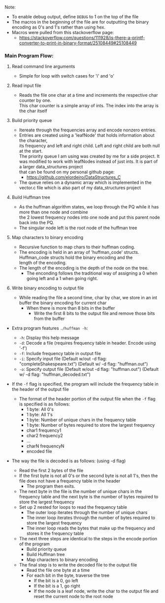 Note:  
- To enable debug output, define `DEBUG` to 1 on the top of the file  
- The macros in the beginning of the file are for outputting the binary encoding as 0's and 1's  rather than using hex.  
- Macros were pulled from this stackoverflow page:  
    - https://stackoverflow.com/questions/111928/is-there-a-printf-converter-to-print-in-binary-format/25108449#25108449

### Main Program Flow:  
1. Read command line arguments  
    - Simple for loop with switch cases for 'i' and 'o'
    
2. Read input file  
    - Reads the file one char at a time and increments the respective char counter by one.  
    This char counter is a simple array of ints. The index into the array is the char itself
    
3. Build priority queue  
    - Itereate through the frequencies array and encode nonzero entries.  
    - Entries are created using a 'leafNode' that holds information about the character,  
      its frequency and left and right child. Left and right child are both null at the start.  
      The priority queue I am using was created by me for a side project. It was modified to work with leafNodes instead of just ints. It is part of a larger data_structures project  
      that can be found on my personal github page:  
        - https://github.com/elordeiro/DataStructures_C   
    - The queue relies on a dynamic array which is implemented in the vector.c file which is also 
            part of my data_structures project

4. Build Huffman tree  
    - As the huffman algorithm states, we loop through the PQ while it has more than one node and combine  
      the 2 lowest frequency nodes into one node and put this parent node back into the PQ.  
    - The singular node left is the root node of the huffman tree
    
5. Map characters to binary encoding
    - Recursive function to map chars to their huffman coding. 
    - The encoding is held in an array of 'huffman_code' structs. Huffman_code structs hold the binary  encoding and the  
      length of the encoding. 
    - The length of the encoding is the depth of the node on the tree.
        - The enconding follows the traditional way of assigning a 0 when going left and a 1 when going right.
    
6. Write binary encoding to output file
    - While reading the file a second time, char by char, we store in an int buffer the binary encoding for current char
        - When there is more than 8 bits in the buffer
            - Write the first 8 bits to the output file and remove those bits from the buffer

- Extra program features `./huffman -h`:  
    - `-h`: Display this help message
    - `-d`: Decode a file (requires frequency table in header. Encode using '-f')
    - `-f`: Include frequency table in output file
    - `-i`: Specify input file (Default w/out -d flag: "completeShakespeare.txt") (Default w/ -d flag: "huffman.out")
    - `-o`: Specify output file (Default w/out -d flag: "huffman.out") (Default w/ -d flag: "huffman_decoded.txt")
    
- If the `-f` flag is specified, the program will include the frequency table in the header of the output file
    - The format of the header portion of the output file when the `-f` flag is specified is as follows:  
        - 1 byte: All 0's
        - 1 byte: All 1's
        - 1 byte: Number of unique chars in the frequency table
        - 1 byte: Number of bytes required to store the largest frequency
        - char1 frequency1
        - char2 frequency2
        - ...
        - charN frequencyN
        - encoded file
    
- The way the file is decoded is as follows: (using -d flag)
    - Read the first 2 bytes of the file
    - If the first byte is not all 0's or the second byte is not all 1's, then the file does not have a frequency table in the header
        - The program then exits.
    - The next byte in the file is the number of unique chars in the frequency table and the next byte is the number of bytes required to store the largest frequency
    - Set up 2 nested for loops to read the frequency table
        - The outer loop iterates through the number of unique chars
        - The inner loop iterates through the number of bytes required to store the largest frequency
        - The inner loop reads the bytes that make up the frequency and stores it the frequency table
    - The next three steps are identical to the steps in the encode portion of the program
        - Build priority queue
        - Build Huffman tree
        - Map characters to binary encoding
    - The final step is to write the decoded file to the output file
        - Read the file one byte at a time
        - For each bit in the byte, traverse the tree  
            - If the bit is a 0, go left 
            - If the bit is a 1, go right
            - If the node is a leaf node, write the char to the output file and reset the current node to the root node
